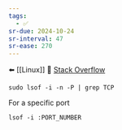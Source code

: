 ```yaml
---
tags:
  - ✅
sr-due: 2024-10-24
sr-interval: 47
sr-ease: 270
---
```


⬅️ [[Linux]]
🔗 [Stack Overflow](https://stackoverflow.com/questions/4421633/who-is-listening-on-a-given-tcp-port-on-mac-os-x)

```
sudo lsof -i -n -P | grep TCP
```

For a specific port
```
lsof -i :PORT_NUMBER
```